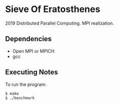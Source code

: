# Sieve Of Eratosthenes
2019 Distributed Parallel Computing. MPI realization.

## Dependencies
- Open MPI or MPICH
- gcc

## Executing Notes
To run the program:
```
$ make
$ ./benchmark
```